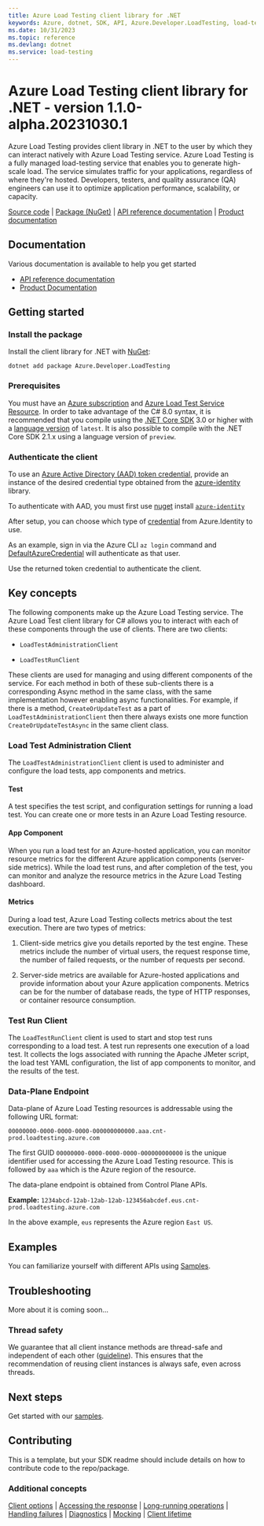 ```yaml
---
title: Azure Load Testing client library for .NET
keywords: Azure, dotnet, SDK, API, Azure.Developer.LoadTesting, load-testing
ms.date: 10/31/2023
ms.topic: reference
ms.devlang: dotnet
ms.service: load-testing
---
```

# Azure Load Testing client library for .NET - version 1.1.0-alpha.20231030.1 

Azure Load Testing provides client library in .NET to the user by which they can interact natively with Azure Load Testing service. Azure Load Testing is a fully managed load-testing service that enables you to generate high-scale load. The service simulates traffic for your applications, regardless of where they're hosted. Developers, testers, and quality assurance (QA) engineers can use it to optimize application performance, scalability, or capacity.

  [Source code](https://github.com/Azure/azure-sdk-for-net/blob/main/sdk/loadtestservice/Azure.Developer.LoadTesting/src) | [Package (NuGet)](https://www.nuget.org/packages?q=Azure.Developer.Loadtesting) | [API reference documentation](https://azure.github.io/azure-sdk-for-net) | [Product documentation](https://learn.microsoft.com/azure/load-testing/)


## Documentation

Various documentation is available to help you get started

<!-- - [Source code][source_code] -->
- [API reference documentation](/rest/api/loadtesting/)
- [Product Documentation](https://azure.microsoft.com/services/load-testing/)

## Getting started


### Install the package

Install the client library for .NET with [NuGet](https://www.nuget.org/ ):

```dotnetcli
dotnet add package Azure.Developer.LoadTesting
```

### Prerequisites
You must have an [Azure subscription](https://azure.microsoft.com/free/dotnet/) and [Azure Load Test Service Resource](https://learn.microsoft.com/azure/load-testing/). In order to take advantage of the C# 8.0 syntax, it is recommended that you compile using the [.NET Core SDK](https://dotnet.microsoft.com/download) 3.0 or higher with a [language version](/dotnet/csharp/language-reference/configure-language-version#override-a-default) of `latest`.  It is also possible to compile with the .NET Core SDK 2.1.x using a language version of `preview`.


### Authenticate the client

To use an [Azure Active Directory (AAD) token credential](https://learn.microsoft.com/aspnet/core/security/authentication/identity),
provide an instance of the desired credential type obtained from the
[azure-identity][azure_identity_credentials] library.

To authenticate with AAD, you must first use [nuget][nuget] install [`azure-identity`][azure_identity_nuget]

After setup, you can choose which type of [credential][azure_identity_credentials] from Azure.Identity to use.

As an example, sign in via the Azure CLI `az login` command and [DefaultAzureCredential](https://learn.microsoft.com/python/api/azure-identity/azure.identity.defaultazurecredential?view=azure-python) will authenticate as that user.

Use the returned token credential to authenticate the client.

## Key concepts

The following components make up the Azure Load Testing service. The Azure Load Test client library for C# allows you to interact with each of these components through the use of clients. There are two clients:

- `LoadTestAdministrationClient`

- `LoadTestRunClient`

These clients are used for managing and using different components of the service. For each method in both of these sub-clients there is a corresponding Async method in the same class, with the same implementation however enabling async functionalities. For example, if there is a method, `CreateOrUpdateTest` as a part of `LoadTestAdministrationClient` then there always exists one more function `CreateOrUpdateTestAsync` in the same client class.

### Load Test Administration Client

The `LoadTestAdministrationClient` client is used to administer and configure the load tests, app components and metrics.

#### Test

A test specifies the test script, and configuration settings for running a load test. You can create one or more tests in an Azure Load Testing resource.

#### App Component

When you run a load test for an Azure-hosted application, you can monitor resource metrics for the different Azure application components (server-side metrics). While the load test runs, and after completion of the test, you can monitor and analyze the resource metrics in the Azure Load Testing dashboard.

#### Metrics

During a load test, Azure Load Testing collects metrics about the test execution. There are two types of metrics:

1. Client-side metrics give you details reported by the test engine. These metrics include the number of virtual users, the request response time, the number of failed requests, or the number of requests per second.

2. Server-side metrics are available for Azure-hosted applications and provide information about your Azure application components. Metrics can be for the number of database reads, the type of HTTP responses, or container resource consumption.

### Test Run Client

The `LoadTestRunClient` client is used to start and stop test runs corresponding to a load test. A test run represents one execution of a load test. It collects the logs associated with running the Apache JMeter script, the load test YAML configuration, the list of app components to monitor, and the results of the test.

### Data-Plane Endpoint

Data-plane of Azure Load Testing resources is addressable using the following URL format:

`00000000-0000-0000-0000-000000000000.aaa.cnt-prod.loadtesting.azure.com`

The first GUID `00000000-0000-0000-0000-000000000000` is the unique identifier used for accessing the Azure Load Testing resource. This is followed by  `aaa` which is the Azure region of the resource.

The data-plane endpoint is obtained from Control Plane APIs.

**Example:** `1234abcd-12ab-12ab-12ab-123456abcdef.eus.cnt-prod.loadtesting.azure.com`

In the above example, `eus` represents the Azure region `East US`.
## Examples

You can familiarize yourself with different APIs using [Samples](https://github.com/Azure/azure-sdk-for-net/tree/main/sdk/loadtestservice/Azure.Developer.LoadTesting/samples).


## Troubleshooting
More about it is coming soon...


### Thread safety

We guarantee that all client instance methods are thread-safe and independent of each other ([guideline](https://azure.github.io/azure-sdk/dotnet_introduction.html#dotnet-service-methods-thread-safety)). This ensures that the recommendation of reusing client instances is always safe, even across threads.

## Next steps

Get started with our [samples](https://github.com/Azure/azure-sdk-for-net/tree/main/sdk/loadtestservice/Azure.Developer.LoadTesting/samples).

## Contributing

This is a template, but your SDK readme should include details on how to contribute code to the repo/package.

### Additional concepts
<!-- CLIENT COMMON BAR -->
[Client options](https://github.com/Azure/azure-sdk-for-net/blob/main/sdk/core/Azure.Core/README.md#configuring-service-clients-using-clientoptions) |
[Accessing the response](https://github.com/Azure/azure-sdk-for-net/blob/main/sdk/core/Azure.Core/README.md#accessing-http-response-details-using-responset) |
[Long-running operations](https://github.com/Azure/azure-sdk-for-net/blob/main/sdk/core/Azure.Core/README.md#consuming-long-running-operations-using-operationt) |
[Handling failures](https://github.com/Azure/azure-sdk-for-net/blob/main/sdk/core/Azure.Core/README.md#reporting-errors-requestfailedexception) |
[Diagnostics](https://github.com/Azure/azure-sdk-for-net/blob/main/sdk/core/Azure.Core/samples/Diagnostics.md) |
[Mocking](https://learn.microsoft.com/dotnet/azure/sdk/unit-testing-mocking) |
[Client lifetime](https://devblogs.microsoft.com/azure-sdk/lifetime-management-and-thread-safety-guarantees-of-azure-sdk-net-clients/)
<!-- CLIENT COMMON BAR -->

<!-- LINKS -->
<!-- LINKS -->
<!-- [source_code]: https://github.com/Azure/azure-sdk-for-java/blob/main/sdk/loadtesting/azure-developer-loadtesting/src -->
<!-- [sample_code]: https://github.com/Azure/azure-sdk-for-java/blob/main/sdk/loadtesting/azure-developer-loadtesting/src/samples -->
[style-guide-msft]: /style-guide/capitalization
[style-guide-cloud]: https://aka.ms/azsdk/cloud-style-guide
[code_of_conduct]: https://opensource.microsoft.com/codeofconduct/
[authenticate_with_token]: https://learn.microsoft.com/aspnet/core/security/authentication/identity
[azure_identity_credentials]: https://github.com/Azure/azure-sdk-for-net/tree/main/sdk/identity/Azure.Identity#credentials
[azure_identity_nuget]: https://www.nuget.org/packages/Azure.Identity/1.7.0
[client_secret_credential]: https://learn.microsoft.com/dotnet/api/azure.identity.clientsecretcredential
[nuget]: https://www.nuget.org/
[azure_sub]: https://azure.microsoft.com/free/
[api_reference_doc]: /rest/api/loadtesting/
[product_documentation]: https://azure.microsoft.com/services/load-testing/

